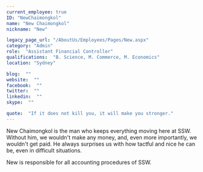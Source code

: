 ```yaml
---
current_employee: true
ID: "NewChaimongkol"
name: "New Chaimongkol"
nickname: "New"

legacy_page_url: "/AboutUs/Employees/Pages/New.aspx"
category: "Admin"
role:  "Assistant Financial Controller"
qualifications:  "B. Science, M. Commerce, M. Economics"
location: "Sydney"

blog:  ""
website:  ""
facebook:  ""
twitter:  ""
linkedin:  ""
skype:  ""

quote:  "If it does not kill you, it will make you stronger."
---
```


New Chaimongkol is the man who keeps everything moving here at SSW. Without him, we wouldn't make any money, and, even more importantly, we wouldn't get paid. He always surprises us with how tactful and nice he can be, even in difficult situations.  


New is responsible for all accounting procedures of SSW.

